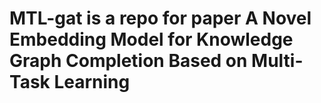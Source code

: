 # MTL-gat is a repo for paper A Novel Embedding Model for Knowledge Graph Completion Based on Multi-Task Learning
